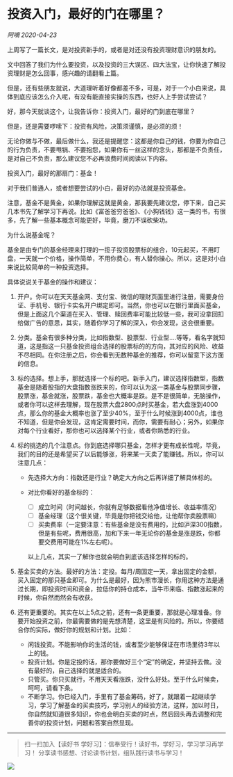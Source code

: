 # 投资入门，最好的门在哪里？

*阿嘀 2020-04-23*

上周写了一篇长文，是对投资新手的，或者是对还没有投资理财意识的朋友的。

文中回答了我们为什么要投资，以及投资的三大误区、四大法宝，让你快速了解投资理财是怎么回事，感兴趣的请翻看上篇。

但是，还有些朋友就说，大道理听着好像都差不多，可是，对于一个小白来说，具体到底应该怎么介入呢，有没有能直接实操的东西，也好人上手尝试尝试？

好，那今天就谈这个，让我告诉你：投资入门，最好的门到底在哪里？

但是，还是需要啰嗦下：投资有风险，决策须谨慎，是必须的须！

无论你做与不做，最后做什么，我还是提醒您：这都是你自己的钱，你要为你自己的行为负责，不要甩锅、不要抱怨，如果你有一丝这样的念头，那都是不负责任，是对自己不负责，那么建议您不必再浪费时间阅读以下内容。

投资入门，最好的那扇门：基金！

对于我们普通人，或者想要尝试的小白，最好的办法就是投资基金。

注意，基金不是黄金，如果你理解这就是黄金，那我要先建议您，停下来，自己买几本书先了解学习下再说。比如《富爸爸穷爸爸》、《小狗钱钱》这一类的书，有很多，先了解一些基本概念可能更好，毕竟，磨刀不误砍柴功。

为什么说基金呢？

基金是由专门的基金经理来打理的一揽子投资股票标的组合，10元起买，不用盯盘，一天就一个价格，操作简单，不用你费心，有人替你操心。所以，这是对小白来说比较简单的一种投资选择。

具体说说关于基金的操作和建议：

1. 开户。你可以在天天基金网、支付宝、微信的理财页面里进行注册，需要身份证、手机号、银行卡实名开户绑定即可。当然，你也可以在银行里面买基金，但是上面这几个渠道在买入、管理、赎回费率可能比较低一些，我可没拿回扣给做广告的意思，其实，随着你学习了解的深入，你会发现，这会很重要。

2. 分类。基金有很多种分类，比如指数型、股票型、行业型....等等，看名字就知道，这是指这一只基金投资组合选择的股票标的的方向，其对应的风险、收益不尽相同。在你注册之后，你会看到无数种基金的推荐，你可以留意下这方面的信息。

3. 标的选择。想上手，那就选择一个标的吧。新手入门，建议选择指数型，指数基金是随着股指的大盘指数涨跌来的，你可以认为这一类基金与股票同步骤，股票涨，基金就涨，股票跌，基金也大概率是跌。是不是很简单，无脑操作，或者你可以这样去理解，现在股票大盘2800点时买基金，若大盘涨到4000点，那么你的基金大概率也涨了至少40%，至于什么时候涨到4000点，谁也不知道，但是你会发现，这肯定需要时间，而你，需要有耐心；另外，如果你对每个行业看好，那你也可以选择某个行业，或者你熟悉的行业。

4. 标的挑选的几个注意点。你到底选择哪只基金，怎样才更有成长性呢，毕竟，我们的目的还是希望买了以后能够涨，将来某一天卖了能赚钱。所以，你可以注意几点：

   - 先选择大方向：指数还是行业？确定大方向之后再详细了解具体标的。

   - 对比你看好的基金标的：

     - [ ] 成立时间（时间越长，你就有足够数据看他净值增长、收益率情况）
     - [ ] 基金经理（这个很关键，毕竟是你把钱交给他，让他帮你卖股票嘛）
     - [ ] 买卖费率（一定要注意：有些基金是没有费用的，比如沪深300指数，但是有些呢，费用很高，加和下来一年无论你的基金是涨是跌，你都要交费用可能在1%左右呢）。

     以上几点，其实一了解你也就会明白到底该选择怎样的标的。

5. 基金买卖的方法。最好的方法：定投。每月/周固定一天，拿出固定的金额，买入固定的那只基金即可。为什么是最好，因为熊市漫长，你用这种方法是通过长期，即投资时间和资金，拉低你的持仓成本，当牛市来临、指数涨起来的时候，你自然而然会有收获。

6. 还有更重要的。其实在以上5点之前，还有一条更重要，那就是心理准备。你要开始投资之前，你最需要做的是先想清楚，这里是有风险的。所以，你要结合你的实际，做好你的规划和计划。比如：

   - 闲钱投资。不能影响你的生活的钱，或者至少能够保证在市场里待3年以上的钱。
   - 投资计划。你是定投的话，那你要做好三个“定”的确定，并坚持去做。没有最好的，自己选择的就是适合的。
   - 只管买。你只买就行，不用天天看涨跌，没什么好处。至于什么时候卖，呵呵，请看下条。
   - 不断学习。你已经入门，手里有了基金筹码，好了，就跟着一起继续学习，学习了解基金的买卖技巧，学习别人的经验方法，这样，加以时日，你自然就知道很多知识，你也会明白买卖的时点，然后回头再去调整和完善你的投资计划，问题和答案自然显现。



------

> 扫一扫加入【读好书 学好习】：信奉受行！读好书，学好习，学习学习再学习！ 分享读书感想、讨论读书计划，组队践行读书与学习！

![](E:/study/GitHub/jianyou/pic/0greensaoma.png)